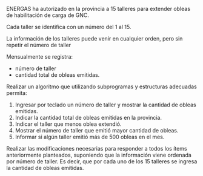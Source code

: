 ENERGAS ha autorizado en la provincia a 15 talleres para extender obleas de habilitación de carga de GNC.

Cada taller se identifica con un número del 1 al 15.

La información de los talleres puede venir en cualquier orden, pero sin repetir el número de taller

Mensualmente se registra:

- número de taller
- cantidad total de obleas emitidas.

Realizar un algoritmo que utilizando subprogramas y estructuras adecuadas permita:

1.  Ingresar por teclado un número de taller y mostrar la cantidad de obleas emitidas.
2.  Indicar la cantidad total de obleas emitidas en la provincia.
3.  Indicar el taller que menos oblea extendió.
4.  Mostrar el número de taller que emitió mayor cantidad de obleas.
5.  Informar si algún taller emitió más de 500 obleas en el mes.

Realizar las modificaciones necesarias para responder a todos los ítems anteriormente planteados, suponiendo que la información viene ordenada por número de taller. Es decir, que por cada uno de los 15 talleres se ingresa la cantidad de obleas emitidas.

